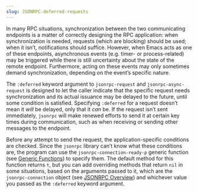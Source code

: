 ```yaml
---
slug: JSONRPC-deferred-requests
---
```


In many RPC situations, synchronization between the two communicating endpoints is a matter of correctly designing the RPC application: when synchronization is needed, requests (which are blocking) should be used; when it isn’t, notifications should suffice. However, when Emacs acts as one of these endpoints, asynchronous events (e.g. timer- or process-related) may be triggered while there is still uncertainty about the state of the remote endpoint. Furthermore, acting on these events may only sometimes demand synchronization, depending on the event’s specific nature.

The `:deferred` keyword argument to `jsonrpc-request` and `jsonrpc-async-request` is designed to let the caller indicate that the specific request needs synchronization and its actual issuance may be delayed to the future, until some condition is satisfied. Specifying `:deferred` for a request doesn’t mean it *will* be delayed, only that it *can* be. If the request isn’t sent immediately, `jsonrpc` will make renewed efforts to send it at certain key times during communication, such as when receiving or sending other messages to the endpoint.

Before any attempt to send the request, the application-specific conditions are checked. Since the `jsonrpc` library can’t know what these conditions are, the program can use the `jsonrpc-connection-ready-p` generic function (see [Generic Functions](Generic-Functions)) to specify them. The default method for this function returns `t`, but you can add overriding methods that return `nil` in some situations, based on the arguments passed to it, which are the `jsonrpc-connection` object (see [JSONRPC Overview](JSONRPC-Overview)) and whichever value you passed as the `:deferred` keyword argument.
